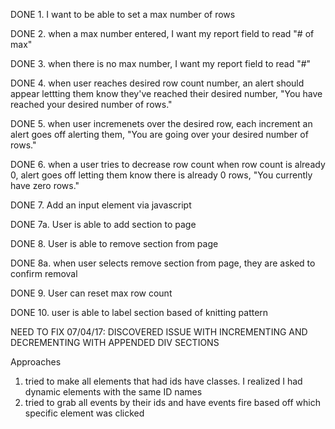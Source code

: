 DONE 1. I want to be able to set a max number of rows 

DONE 2. when a max number entered, I want my report field to read "# of max"

DONE 3. when there is no max number, I want my report field to read "#"

DONE 4. when user reaches desired row count number, an alert should appear lettting them know they've reached their desired number, "You have reached your desired number of rows."

DONE 5. when user incremenets over the desired row, each increment an alert goes off alerting them, "You are going over your desired number of rows."

DONE 6. when a user tries to decrease row count when row count is already 0, alert goes off letting them know there is already 0 rows, "You currently have zero rows."

DONE 7. Add an input element via javascript

DONE 7a. User is able to add section to page

DONE 8. User is able to remove section from page

DONE 8a. when user selects remove section from page, they are asked to confirm removal 

DONE 9. User can reset max row count

DONE 10. user is able to label section based of knitting pattern 


NEED TO FIX
07/04/17: DISCOVERED ISSUE WITH INCREMENTING AND DECREMENTING WITH APPENDED DIV SECTIONS

Approaches 
1) tried to make all elements that had ids have classes. I realized I had dynamic elements with the same ID names
2) tried to grab all events by their ids and have events fire based off which specific element was clicked 